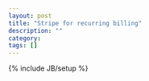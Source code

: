 ```yaml
---
layout: post
title: "Stripe for recurring billing"
description: ""
category: 
tags: []
---
```

{% include JB/setup %}
